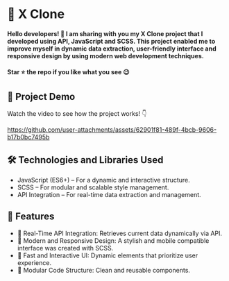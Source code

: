 <div><h1>🚀 X Clone </h1></div>
<h4>Hello developers! 🎉 I am sharing with you my X Clone project that I developed using API, JavaScript and SCSS.
  This project enabled me to improve myself in dynamic data extraction, user-friendly interface and responsive design by using modern web development techniques.</h4>
<h4>Star ⭐ the repo if you like what you see 😉 </h4>
 <div>
 <h2>📸 Project Demo</h2>
 <p>Watch the video to see how the project works! 👇</p>
   

https://github.com/user-attachments/assets/62901f81-489f-4bcb-9606-b17b0bc7495b


<h2>🛠️ Technologies and Libraries Used</h2>
 <ul>
   <li>JavaScript (ES6+) – For a dynamic and interactive structure.</li>
   <li>SCSS – For modular and scalable style management.</li>
   <li>API Integration – For real-time data extraction and management.</li>
 </ul>  
 
 <h2>🎨 Features</h2>
 <ul>
 <li>🔹 Real-Time API Integration: Retrieves current data dynamically via API.</li>
 <li>🔹 Modern and Responsive Design: A stylish and mobile compatible interface was created with SCSS.</li>
 <li>🔹 Fast and Interactive UI: Dynamic elements that prioritize user experience.</li>
 <li>🔹 Modular Code Structure: Clean and reusable components.</li>
 </ul> 




